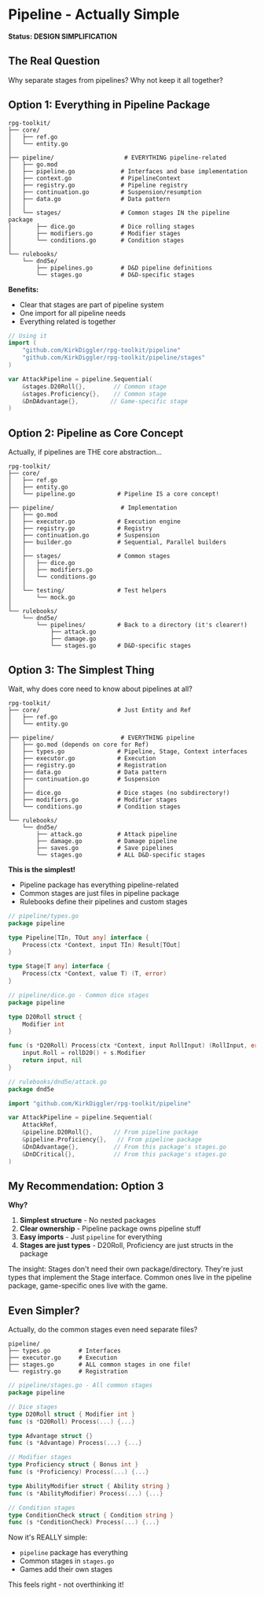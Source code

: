 # Pipeline - Actually Simple

**Status: DESIGN SIMPLIFICATION**

## The Real Question

Why separate stages from pipelines? Why not keep it all together?

## Option 1: Everything in Pipeline Package

```
rpg-toolkit/
├── core/
│   ├── ref.go
│   └── entity.go
│
├── pipeline/                    # EVERYTHING pipeline-related
│   ├── go.mod
│   ├── pipeline.go             # Interfaces and base implementation
│   ├── context.go              # PipelineContext
│   ├── registry.go             # Pipeline registry
│   ├── continuation.go         # Suspension/resumption
│   ├── data.go                 # Data pattern
│   │
│   └── stages/                 # Common stages IN the pipeline package
│       ├── dice.go             # Dice rolling stages
│       ├── modifiers.go        # Modifier stages
│       └── conditions.go       # Condition stages
│
└── rulebooks/
    └── dnd5e/
        ├── pipelines.go        # D&D pipeline definitions
        └── stages.go           # D&D-specific stages
```

**Benefits:**
- Clear that stages are part of pipeline system
- One import for all pipeline needs
- Everything related is together

```go
// Using it
import (
    "github.com/KirkDiggler/rpg-toolkit/pipeline"
    "github.com/KirkDiggler/rpg-toolkit/pipeline/stages"
)

var AttackPipeline = pipeline.Sequential(
    &stages.D20Roll{},        // Common stage
    &stages.Proficiency{},    // Common stage
    &DnDAdvantage{},         // Game-specific stage
)
```

## Option 2: Pipeline as Core Concept

Actually, if pipelines are THE core abstraction...

```
rpg-toolkit/
├── core/
│   ├── ref.go
│   ├── entity.go
│   └── pipeline.go            # Pipeline IS a core concept!
│
├── pipeline/                   # Implementation
│   ├── go.mod
│   ├── executor.go            # Execution engine
│   ├── registry.go            # Registry
│   ├── continuation.go        # Suspension
│   ├── builder.go             # Sequential, Parallel builders
│   │
│   ├── stages/                # Common stages
│   │   ├── dice.go
│   │   ├── modifiers.go
│   │   └── conditions.go
│   │
│   └── testing/               # Test helpers
│       └── mock.go
│
└── rulebooks/
    └── dnd5e/
        └── pipelines/         # Back to a directory (it's clearer!)
            ├── attack.go
            ├── damage.go
            └── stages.go      # D&D-specific stages
```

## Option 3: The Simplest Thing

Wait, why does core need to know about pipelines at all?

```
rpg-toolkit/
├── core/                      # Just Entity and Ref
│   ├── ref.go
│   └── entity.go
│
├── pipeline/                   # EVERYTHING pipeline
│   ├── go.mod (depends on core for Ref)
│   ├── types.go               # Pipeline, Stage, Context interfaces
│   ├── executor.go            # Execution
│   ├── registry.go            # Registration
│   ├── data.go                # Data pattern
│   ├── continuation.go        # Suspension
│   │
│   ├── dice.go                # Dice stages (no subdirectory!)
│   ├── modifiers.go           # Modifier stages
│   └── conditions.go          # Condition stages
│
└── rulebooks/
    └── dnd5e/
        ├── attack.go          # Attack pipeline
        ├── damage.go          # Damage pipeline  
        ├── saves.go           # Save pipelines
        └── stages.go          # ALL D&D-specific stages
```

**This is the simplest!**
- Pipeline package has everything pipeline-related
- Common stages are just files in pipeline package
- Rulebooks define their pipelines and custom stages

```go
// pipeline/types.go
package pipeline

type Pipeline[TIn, TOut any] interface {
    Process(ctx *Context, input TIn) Result[TOut]
}

type Stage[T any] interface {
    Process(ctx *Context, value T) (T, error)
}
```

```go
// pipeline/dice.go - Common dice stages
package pipeline

type D20Roll struct {
    Modifier int
}

func (s *D20Roll) Process(ctx *Context, input RollInput) (RollInput, error) {
    input.Roll = rollD20() + s.Modifier
    return input, nil
}
```

```go
// rulebooks/dnd5e/attack.go
package dnd5e

import "github.com/KirkDiggler/rpg-toolkit/pipeline"

var AttackPipeline = pipeline.Sequential(
    AttackRef,
    &pipeline.D20Roll{},      // From pipeline package
    &pipeline.Proficiency{},   // From pipeline package
    &DnDAdvantage{},          // From this package's stages.go
    &DnDCritical{},           // From this package's stages.go
)
```

## My Recommendation: Option 3

**Why?**
1. **Simplest structure** - No nested packages
2. **Clear ownership** - Pipeline package owns pipeline stuff
3. **Easy imports** - Just `pipeline` for everything
4. **Stages are just types** - D20Roll, Proficiency are just structs in the package

The insight: Stages don't need their own package/directory. They're just types that implement the Stage interface. Common ones live in the pipeline package, game-specific ones live with the game.

## Even Simpler?

Actually, do the common stages even need separate files?

```
pipeline/
├── types.go        # Interfaces
├── executor.go     # Execution
├── stages.go       # ALL common stages in one file!
└── registry.go     # Registration
```

```go
// pipeline/stages.go - All common stages
package pipeline

// Dice stages
type D20Roll struct { Modifier int }
func (s *D20Roll) Process(...) {...}

type Advantage struct {}
func (s *Advantage) Process(...) {...}

// Modifier stages
type Proficiency struct { Bonus int }
func (s *Proficiency) Process(...) {...}

type AbilityModifier struct { Ability string }
func (s *AbilityModifier) Process(...) {...}

// Condition stages
type ConditionCheck struct { Condition string }
func (s *ConditionCheck) Process(...) {...}
```

Now it's REALLY simple:
- `pipeline` package has everything
- Common stages in `stages.go`
- Games add their own stages

This feels right - not overthinking it!